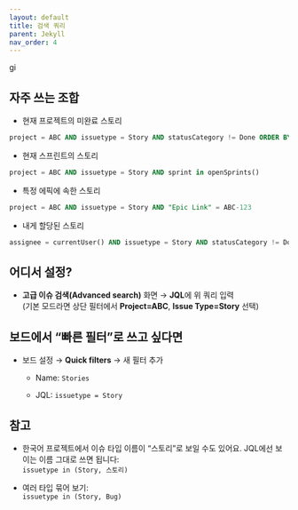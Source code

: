 ```yaml
---
layout: default
title: 검색 쿼리
parent: Jekyll
nav_order: 4
---
```




gi
## 자주 쓰는 조합

- 현재 프로젝트의 미완료 스토리
```sql
project = ABC AND issuetype = Story AND statusCategory != Done ORDER BY updated DESC
```

* 현재 스프린트의 스토리
```sql
project = ABC AND issuetype = Story AND sprint in openSprints()

```

* 특정 에픽에 속한 스토리
```sql
project = ABC AND issuetype = Story AND "Epic Link" = ABC-123

```

* 내게 할당된 스토리
```sql
assignee = currentUser() AND issuetype = Story AND statusCategory != Done

```

## 어디서 설정?

- **고급 이슈 검색(Advanced search)** 화면 → **JQL**에 위 쿼리 입력  
    (기본 모드라면 상단 필터에서 **Project=ABC**, **Issue Type=Story** 선택)
    

## 보드에서 “빠른 필터”로 쓰고 싶다면

- 보드 설정 → **Quick filters** → 새 필터 추가
    
    - Name: `Stories`
        
    - JQL: `issuetype = Story`
        

## 참고

- 한국어 프로젝트에서 이슈 타입 이름이 “스토리”로 보일 수도 있어요. JQL에선 보이는 이름 그대로 쓰면 됩니다:  
    `issuetype in (Story, 스토리)`
    
- 여러 타입 묶어 보기:  
    `issuetype in (Story, Bug)`